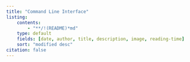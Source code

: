```yaml
---
title: "Command Line Interface"
listing:
    contents:
        - "**/!(README)*md"
    type: default
    fields: [date, author, title, description, image, reading-time]
    sort: "modified desc"
citation: false 
---
```


